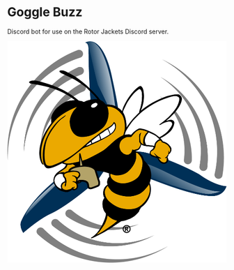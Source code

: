 # Goggle Buzz
Discord bot for use on the Rotor Jackets Discord server.

![image](assets/gogglebuzz.png)

